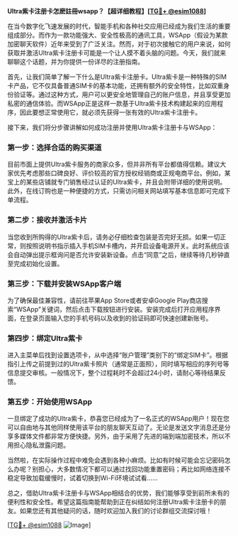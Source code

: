 **Ultra紫卡注册卡怎麽註冊wsapp？【超详细教程】[[TG💪+ @esim1088](https://t.me/s/esim1088)]**

在当今数字化飞速发展的时代，智能手机和各种社交应用已经成为我们生活的重要组成部分。而作为一款功能强大、安全性极高的通讯工具，WSApp（假设为某款加密聊天软件）近年来受到了广泛关注。然而，对于初次接触它的用户来说，如何获取并激活Ultra紫卡注册卡可能是一个让人摸不着头脑的问题。今天，我们就来聊聊这个话题，并为你提供一份详尽的注册指南。

首先，让我们简单了解一下什么是Ultra紫卡注册卡。Ultra紫卡是一种特殊的SIM卡产品，它不仅具备普通SIM卡的基本功能，还拥有额外的安全特性，比如双重身份验证等。通过这种方式，用户可以更安全地管理自己的账户信息，并且享受更加私密的通信体验。而WSApp正是这样一款基于Ultra紫卡技术构建起来的应用程序，因此要想正常使用它，就必须先获得一张有效的Ultra紫卡注册卡。

接下来，我们将分步骤讲解如何成功注册并使用Ultra紫卡注册卡与WSApp：

### 第一步：选择合适的购买渠道

目前市面上提供Ultra紫卡服务的商家众多，但并非所有平台都值得信赖。建议大家优先考虑那些口碑良好、评价较高的官方授权经销商或正规电商平台。例如，某宝上的某些店铺就专门销售经过认证的Ultra紫卡，并且会附带详细的使用说明。此外，在线订购也是一种便捷的方式，只需访问相关网站填写基本信息即可完成下单流程。

### 第二步：接收并激活卡片

当您收到所购得的Ultra紫卡后，请务必仔细检查包装是否完好无损。如果一切正常，则按照说明书指示插入手机SIM卡槽内，并开启设备电源开关。此时系统应该会自动弹出提示框询问是否允许安装新设备。点击“同意”之后，继续等待几秒钟直至完成初始化设置。

### 第三步：下载并安装WSApp客户端

为了确保最佳兼容性，请前往苹果App Store或者安卓Google Play商店搜索“WSApp”关键词，然后点击下载按钮进行安装。安装完成后打开应用程序界面，在登录页面输入您的手机号码以及收到的验证码即可快速创建新账号。

### 第四步：绑定Ultra紫卡

进入主菜单后找到设置选项卡，从中选择“账户管理”类别下的“绑定SIM卡”。根据指引上传之前提到过的Ultra紫卡照片（通常是正面照），同时填写相应的序列号等信息提交审核。一般情况下，整个过程耗时不会超过24小时，请耐心等待结果反馈。

### 第五步：开始使用WSApp

一旦绑定了成功的Ultra紫卡，恭喜您已经成为了一名正式的WSApp用户！现在您可以自由地与其他同样使用该平台的朋友聊天互动了。无论是发送文字消息还是分享多媒体文件都非常方便快捷。另外，由于采用了先进的端到端加密技术，所以不用担心隐私泄露问题。

当然啦，在实际操作过程中难免会遇到各种小麻烦。比如有时候可能会忘记密码怎么办呢？别担心，大多数情况下都可以通过找回功能重置密码；再比如网络连接不稳定导致加载缓慢时，试着切换到Wi-Fi环境试试看……

总之，借助Ultra紫卡注册卡与WSApp相结合的优势，我们能够享受到前所未有的便利性和安全性。希望这篇指南能帮助到正在纠结如何注册Ultra紫卡注册卡的朋友。如果您还有其他疑问的话，随时欢迎加入我们的讨论群组交流探讨哦！

[[TG💪+ @esim1088](https://t.me/s/esim1088) ![Image](https://i.postimg.cc/4NQfJmqS/Snipaste-2025-05-13-00-14-12.png)]